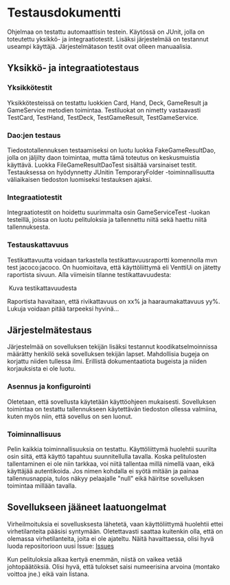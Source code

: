 # Testausdokumentti

Ohjelmaa on testattu automaattisin testein. Käytössä on JUnit, jolla on toteutettu yksikkö- ja integraatiotestit.
Lisäksi järjestelmää on testannut useampi käyttäjä. Järjestelmätason testit ovat olleen manuaalisia.

## Yksikkö- ja integraatiotestaus

### Yksikkötestit

Yksikkötesteissä on testattu luokkien Card, Hand, Deck, GameResult ja GameService metodien toimintaa. Testiluokat
on nimetty vastaavasti TestCard, TestHand, TestDeck, TestGameResult, TestGameService.

### Dao:jen testaus

Tiedostotallennuksen testaamiseksi on luotu luokka FakeGameResultDao, jolla on jäljilty daon toimintaa, mutta
tämä toteutus on keskusmuistia käyttävä. Luokka FileGameResultDaoTest sisältää varsinaiset testit. Testauksessa on
hyödynnetty JUnitin TemporaryFolder -toiminnallisuutta väliaikaisen tiedoston luomiseksi testauksen ajaksi.

### Integraatiotestit

Integraatiotestit on hoidettu suurimmalta osin GameServiceTest -luokan testeillä, joissa on luotu pelituloksia
ja tallennettu niitä sekä haettu niitä tallennuksesta.

### Testauskattavuus

Testikattavuutta voidaan tarkastella testikattavuusraportti komennolla mvn test jacoco:jacoco.
On huomioitava, että käyttöliittymä eli VenttiUi on jätetty raportista sivuun. Alla viimeisin tilanne
testikattavuudesta:

<img src="" width="">
Kuva testikattavuudesta

Raportista havaitaan, että rivikattavuus on xx% ja haaraumakattavuus yy%. Lukuja voidaan pitää tarpeeksi hyvinä...

## Järjestelmätestaus

Järjestelmää on sovelluksen tekijän lisäksi testannut koodikatselmoinnissa määrätty henkilö sekä sovelluksen tekijän
lapset. Mahdollisia bugeja on korjattu niiden tullessa ilmi. Erillistä dokumentaatiota bugeista ja niiden korjauksista
ei ole luotu.

### Asennus ja konfigurointi

Oletetaan, että sovellusta käytetään käyttöohjeen mukaisesti. Sovelluksen toimintaa on testattu tallennukseen
käytettävän tiedoston ollessa valmiina, kuten myös niin, että sovellus on sen luonut.

### Toiminnallisuus

Pelin kaikkia toiminnallisuuksia on testattu. Käyttöliittymä huolehtii suurilta osin siitä, että käyttö tapahtuu
suunnitellulla tavalla. Koska pelitulosten tallentaminen ei ole niin tarkkaa, voi niitä tallentaa millä nimellä vaan,
eikä käyttäjää autentikoida. Jos nimen kohdalla ei syötä mitään ja painaa tallennusnappia, tulos näkyy pelaajalle
"null" eikä häiritse sovelluksen toimintaa millään tavalla.


## Sovellukseen jääneet laatuongelmat

Virheilmoituksia ei sovellusksesta lähetetä, vaan käyttöliittymä huolehtii ettei virhetilanteita pääsisi syntymään.
Oletettavasti saattaa kuitenkin olla, että on olemassa virhetilanteita, joita ei ole ajateltu. Näitä havaittaessa,
olisi hyvä luoda repositorioon uusi Issue: [Issues]("https://github.com/marykristina4/ot-harjoitustyo/issues")

Kun pelituloksia alkaa kertyä enemmän, niistä on vaikea vetää johtopäätöksiä.
Olisi hyvä, että tulokset saisi numeerisina arvoina (montako voittoa jne.) eikä vain listana.

